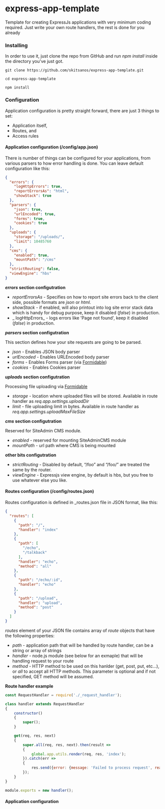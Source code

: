 # express-app-template
Template for creating ExpressJs applications with very minimum coding required. Just write your own route handlers, the rest is done for you already

### Installing

In order to use it, just clone the repo from GitHub and run _npm install_ inside the directory you've just got.

```
git clone https://github.com/skitsanos/express-app-template.git

cd express-app-template

npm install
```


### Configuration

Application configuration is pretty straight forward, there are just 3 things to set:

- Application itself,
- Routes, and
- Access rules

#### Application configuration (/config/app.json)

There is number of things can be configured for your applications, from various parsers to how error handling is done. You can leave default configuration like this: 

```json
{
  "errors": {
    "logHttpErrors": true,
    "reportErrorsAs": "html",
    "showStack": true
  },
  "parsers": {
    "json": true,
    "urlEncoded": true,
    "forms": true,
    "cookies": true
  },
  "uploads": {
    "storage": "/uploads/",
    "limit": 10485760
  },
  "cms": {
    "enabled": true,
    "mountPath": "/cms"
  },
  "strictRouting": false,
  "viewEngine": "hbs"
}
```

**_errors_ section configutration**

- _reportErrorsAs_ - Specifies on how to report site errors back to the client side, possible formats are _json_ or _html_.
- _showStack_ - if enabled, will also printout into log site error stack data which is handy for debug purpose, keep it disabled (_false_) in production.
 - _ logHttpErrors_ - logs errors like 'Page not found', keep it disabled (_false_) in production.

**_parsers_ section configutration**
 
This section defines how your site requests are going to be parsed.
 
- _json_ - Enables JSON body parser
- _urlEncoded_ - Enables URLEncoded body parser
- _forms_ - Enables Forms parser (via [Formidable](https://github.com/felixge/node-formidable))
- _cookies_ - Enables Cookies parser

**_uploads_ section configutration**

Processing file uploading via [Formidable](https://github.com/felixge/node-formidable)

- _storage_ - location where uploaded files will be stored. Available in route handler as _req.app.settings.uploadDir_
- _limit_ - file uploading limit in bytes. Available in route handler as _req.app.settings.uploadMaxFileSize_

**_cms_ section configutration**

Reserved for SiteAdmin CMS module.

- _enabled_ - reserved for mounting SiteAdminCMS module
- _mountPath_ - url path where CMS is being mounted

**other bits configutration**

- _strictRouting_ - Disabled by default, “/foo” and “/foo/” are treated the same by the router.
- _viewEngine_ - Expressjs view engine, by default is hbs, but you free to use whatever else you like.


#### Routes configuration (/config/routes.json)

Routes configuration is defined in _routes.json file in JSON format, like this:

```json
{
  "routes": [
    {
      "path": "/",
      "handler": "index"
    },
    {
      "path": [
        "/echo",
        "/talkback"
      ],
      "handler": "echo",
      "method": "all"
    },
    {
      "path": "/echo/:id",
      "handler": "echo"
    },
    {
      "path": "/upload",
      "handler": "upload",
      "method": "post"
    }
  ]
}
```

_routes_ element of your JSON file contains array of _route_ objects that have the following properties:

- _path_ - application path that will be handled by route handler, can be a string or array of strings
- _handler_ - node.js module (see below for an exmaple) that will be handling request to your route
- _method_ - HTTP method to be used on this hanlder (get, post, put, etc...), or _all_ to accept all HTTP methods. This parameter is optional and if not specified, GET method will be assumed.

**Route handler example**

```js
const RequestHandler = require('./_request_handler');

class handler extends RequestHandler
{
    constructor()
    {
        super();
    }

    get(req, res, next)
    {
        super.all(req, res, next).then(result =>
        {
            global.app.utils.render(req, res, 'index');
        }).catch(err =>
        {
            res.send({error: {message: 'Failed to process request', reason: err, url: req.url}});
        });
    }
}

module.exports = new handler();
```

#### Application configuration
